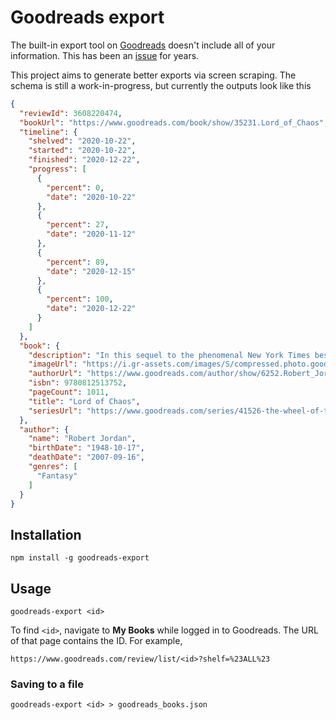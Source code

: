 # Goodreads export

The built-in export tool on [Goodreads](https://goodreads.com) doesn't include
all of your information. This has been an
[issue](https://help.goodreads.com/s/question/0D51H00004eObS5/goodreads-export-is-missing-some-information-and-sometimes-the-information-that-is-exported-is-incorrect-help)
for years.

This project aims to generate better exports via screen scraping. The schema is
still a work-in-progress, but currently the outputs look like this

```json
{
  "reviewId": 3608220474,
  "bookUrl": "https://www.goodreads.com/book/show/35231.Lord_of_Chaos",
  "timeline": {
    "shelved": "2020-10-22",
    "started": "2020-10-22",
    "finished": "2020-12-22",
    "progress": [
      {
        "percent": 0,
        "date": "2020-10-22"
      },
      {
        "percent": 27,
        "date": "2020-11-12"
      },
      {
        "percent": 89,
        "date": "2020-12-15"
      },
      {
        "percent": 100,
        "date": "2020-12-22"
      }
    ]
  },
  "book": {
    "description": "In this sequel to the phenomenal New York Times bestseller The Fires of Heaven, we plunge again into Robert Jordan's extraordinarily rich...",
    "imageUrl": "https://i.gr-assets.com/images/S/compressed.photo.goodreads.com/books/1480096417i/35231.jpg",
    "authorUrl": "https://www.goodreads.com/author/show/6252.Robert_Jordan",
    "isbn": 9780812513752,
    "pageCount": 1011,
    "title": "Lord of Chaos",
    "seriesUrl": "https://www.goodreads.com/series/41526-the-wheel-of-time"
  },
  "author": {
    "name": "Robert Jordan",
    "birthDate": "1948-10-17",
    "deathDate": "2007-09-16",
    "genres": [
      "Fantasy"
    ]
  }
}
```

## Installation

```shell
npm install -g goodreads-export
```

## Usage

```shell
goodreads-export <id>
```

To find `<id>`, navigate to **My Books** while logged in to Goodreads. The URL of
that page contains the ID. For example,

```
https://www.goodreads.com/review/list/<id>?shelf=%23ALL%23
```

### Saving to a file

```shell
goodreads-export <id> > goodreads_books.json
```
